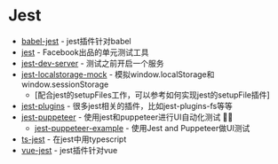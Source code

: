 # Jest

- [babel-jest](https://github.com/babel/babel-jest) - jest插件针对babel
- [jest](https://github.com/facebook/jest) - Facebook出品的单元测试工具
- [jest-dev-server](https://www.npmjs.com/package/jest-dev-server) - 测试之前开启一个服务
- [jest-localstorage-mock](https://github.com/clarkbw/jest-localstorage-mock) - 模拟window.localStorage和window.sessionStorage
    - [配合jest的setupFiles工作，可以参考如何实现jest的setupFile插件]
- [jest-plugins](https://github.com/negativetwelve/jest-plugins) - 很多jest相关的插件，比如jest-plugins-fs等等
- [jest-puppeteer](https://github.com/smooth-code/jest-puppeteer) - 使用jest和puppeteer进行UI自动化测试 <g-emoji class="g-emoji" alias="circus_tent" fallback-src="https://github.githubassets.com/images/icons/emoji/unicode/1f3aa.png">🎪</g-emoji><g-emoji class="g-emoji" alias="sparkles" fallback-src="https://github.githubassets.com/images/icons/emoji/unicode/2728.png">✨</g-emoji>
    - [jest-puppeteer-example](https://github.com/FunnyLiu/jest-puppeteer-example) - 使用Jest and Puppeteer做UI测试
- [ts-jest](https://www.npmjs.com/package/ts-jest) - 在jest中用typescript
- [vue-jest](https://github.com/vuejs/vue-jest) - jest插件针对vue
